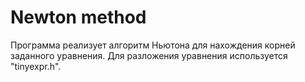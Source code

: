 # Newton method
Программа реализует алгоритм Ньютона для нахождения корней заданного уравнения. Для разложения уравнения используется "tinyexpr.h".
